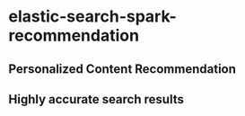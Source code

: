 # elastic-search-spark-recommendation

## Personalized Content Recommendation

## Highly accurate search results
